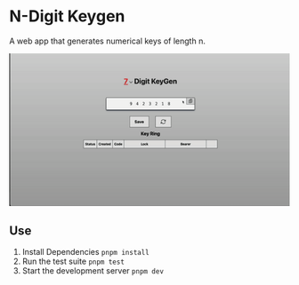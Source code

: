 # N-Digit Keygen

A web app that generates numerical keys of length n.

![GIF](./public/demo.gif)

## Use

1. Install Dependencies
   `pnpm install`
2. Run the test suite
   `pnpm test`
3. Start the development server
   `pnpm dev`
